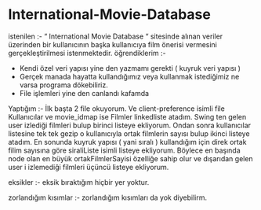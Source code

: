 # International-Movie-Database


istenilen :-
“ International Movie Database “ sitesinde alınan veriler üzerinden bir kullanıcının başka kullanıcıya film önerisi vermesini gerçekleştirilmesi istenmektedir.
öğrendiklerim :-
* Kendi özel veri yapısı yine den yazmamı gerekti ( kuyruk veri yapısı ) 
* Gerçek manada hayatta kullandığımız veya kullanmak istediğimiz ne varsa programa dökebiliriz.
* File işlemleri yine den canlandı kafamda

Yaptığım :-
İlk başta 2 file okuyorum. Ve client-preference isimli file Kullanıcılar ve movie_idmap ise Filmler linkedliste atadım. Swing ten gelen user izlediği filmleri bulup birinci listeye ekliyorum. Ondan sonra kullanıcılar listesine tek tek gezip o kullanıcıyla ortak filmlerin sayısı bulup ikinci listeye atadım. En sonunda kuyruk yapısı ( yani sıralı ) kullandığım için direk ortak filim sayısına göre siraliListe isimli listeye ekliyorum. Böylece en başında node olan en büyük ortakFilmlerSayisi özelliğe sahip olur ve dışarıdan gelen user i izlemediği filmleri üçüncü listeye ekliyorum.

eksikler :-
eksik bıraktığım hiçbir yer yoktur.

zorlandığım kısımlar :-
zorlandığım kısımları da yok diyebilirm.
